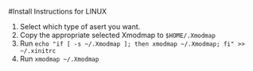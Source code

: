 #Install Instructions for LINUX

1. Select which type of asert you want.
2. Copy the appropriate selected Xmodmap to `$HOME/.Xmodmap`
3. Run `echo "if [ -s ~/.Xmodmap ]; then xmodmap ~/.Xmodmap; fi" >> ~/.xinitrc`
4. Run `xmodmap ~/.Xmodmap`

